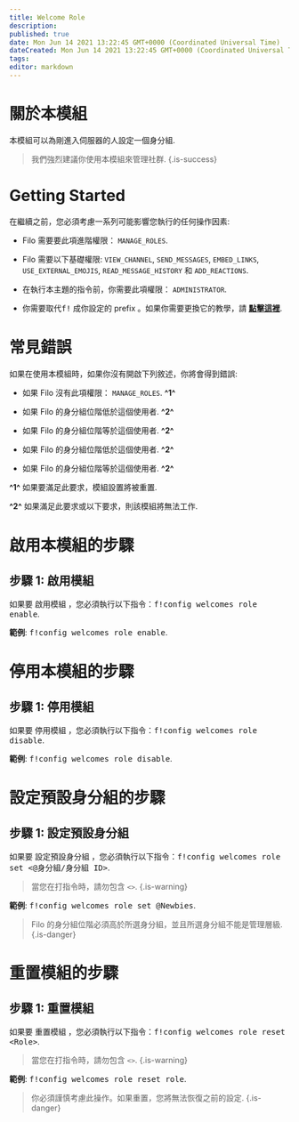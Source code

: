 ```yaml
---
title: Welcome Role
description:
published: true
date: Mon Jun 14 2021 13:22:45 GMT+0000 (Coordinated Universal Time)
dateCreated: Mon Jun 14 2021 13:22:45 GMT+0000 (Coordinated Universal Time)
tags:
editor: markdown
---
```


# 關於本模組

本模組可以為剛進入伺服器的人設定一個身分組.

> 我們強烈建議你使用本模組來管理社群.
{.is-success}

# Getting Started

在繼續之前，您必須考慮一系列可能影響您執行的任何操作因素:

- Filo 需要要此項進階權限： ``MANAGE_ROLES``.

- Filo 需要以下基礎權限: ``VIEW_CHANNEL``, ``SEND_MESSAGES``, ``EMBED_LINKS``, ``USE_EXTERNAL_EMOJIS``, ``READ_MESSAGE_HISTORY`` 和 ``ADD_REACTIONS``.

- 在執行本主題的指令前，你需要此項權限： ``ADMINISTRATOR``.

- 你需要取代<kbd>f!</kbd> 成你設定的 prefix 。如果你需要更換它的教學，請 **[點擊這裡](https://wiki.filobot.xyz/zh-Tw/modules/prefix)**.

# 常見錯誤

如果在使用本模組時，如果你沒有開啟下列敘述，你將會得到錯誤:

- 如果 Filo 沒有此項權限： ``MANAGE_ROLES``. **^1^**

- 如果 Filo 的身分組位階低於這個使用者. **^2^**

- 如果 Filo 的身分組位階等於這個使用者. **^2^**

- 如果 Filo 的身分組位階低於這個使用者. **^2^**

- 如果 Filo 的身分組位階等於這個使用者. **^2^**

**^1^** 如果要滿足此要求，模組設置將被重置.

**^2^** 如果滿足此要求或以下要求，則該模組將無法工作.

# 啟用本模組的步驟

## **步驟 1**: 啟用模組

如果要 啟用模組 ，您必須執行以下指令：<kbd>f!config welcomes role enable</kbd>.

**範例**: <kbd>f!config welcomes role enable</kbd>.

# 停用本模組的步驟

## **步驟 1**: 停用模組

如果要 停用模組 ，您必須執行以下指令：<kbd>f!config welcomes role disable</kbd>.

**範例**: <kbd>f!config welcomes role disable</kbd>.

# 設定預設身分組的步驟

## **步驟 1**: 設定預設身分組

如果要 設定預設身分組 ，您必須執行以下指令：<kbd>f!config welcomes role set \<@身分組/身分組 ID></kbd>.

> 當您在打指令時，請勿包含 ``<>``.
{.is-warning}

**範例**: <kbd>f!config welcomes role set @Newbies</kbd>.

> Filo 的身分組位階必須高於所選身分組，並且所選身分組不能是管理層級.
{.is-danger}

# 重置模組的步驟

## **步驟 1**: 重置模組

如果要 重置模組 ，您必須執行以下指令：<kbd>f!config welcomes role reset \<Role></kbd>.

> 當您在打指令時，請勿包含 ``<>``.
{.is-warning}

**範例**: <kbd>f!config welcomes role reset role</kbd>.

> 你必須謹慎考慮此操作。如果重置，您將無法恢復之前的設定.
{.is-danger}
